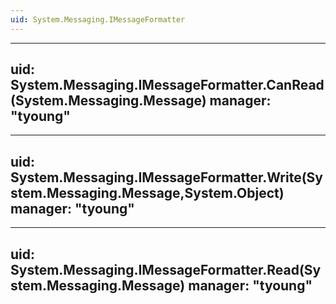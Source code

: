 ```yaml
---
uid: System.Messaging.IMessageFormatter
---
```


---
uid: System.Messaging.IMessageFormatter.CanRead(System.Messaging.Message)
manager: "tyoung"
---

---
uid: System.Messaging.IMessageFormatter.Write(System.Messaging.Message,System.Object)
manager: "tyoung"
---

---
uid: System.Messaging.IMessageFormatter.Read(System.Messaging.Message)
manager: "tyoung"
---
